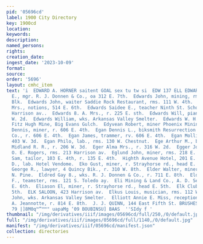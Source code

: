 ```yaml
---
pid: '05696cd'
label: 1900 City Directory
key: 1900cd
location: 
keywords: 
description: 
named_persons: 
rights: 
creation_date: 
ingest_date: '2023-10-09'
format: 
source: 
order: '5696'
layout: cmhc_item
text: 'i  EDWARD A. HORNER saitent GOAL sex tu tw si  EDW 137 ELL EDWARDS JEFFERSON
  E., mgr. R. J. Donnen & Co., oa 312 E. 7th.  Edwards John, mining, rms. 32 Union
  Blk.  Edwards John, waiter Saddie Rock Restaurant, rms. 111 W. 4th.  Edwards Odd
  Mrs., notions, 514 E. 6th.  Edwards Saidee E., teacher Ninth St. School, r. 912
  Harrison av..  Edwards 8. A. Mrs., r. 225 E. sth.  Edwards Will, piano player, 208
  W. 2d.  Edwards William, wks. Arkansas Valley Smelter.  Edwards W. H., watchman
  Fitz Hugh Mine, Big Evans Gulch.  Edyvean Robert, miner Phoenix Mining Co.  Egan
  Dennis, miner, r. 606 E. 4th.  Egan Dennis L., biksmith Resurrection Gold Mining
  Co., r. 606 E. 4th.  Egan James, trammer, rv. 606 E. 4th.  Egan Mollie Mrs., r.
  403 W. 3d.  Egan Philo, lab., rms. 130 W. Chestnut.  Ege Arthur M., baggageman Colo.
  Midland R. R., r. 206 W. 3d.  Eger Alma Mrs., r. 316 W. 2d.  Egger Joseph, tailor
  O. E. Rogers, rms. 213 Harrison av.  Eglund John, miner, rms. 218 E. 5th.  Ehrlich
  Sam, tailor, 103 E. 4th, r. 135 E. 4th.  Highth Avenue Hotel, 201 E. 8th.  Eiler
  D., lab. Hotel Vendome.  Eko Gust, miner, r. Strayhorse rd., head E. 5th.  Elder
  George R., lawyer, 4 Quincy Bik., r. 310 W. 8th.  Elder Walter, miner, rms. 509
  N. Pine.  Eldred Gay 8., wks. R. J. Donnen & Co., r. 711 E. 8th.  Eldridge Lucien
  F., teamster, rms. 121 S. Toledo ay.  Eli Mining & Land Co., A. D. Searl mgr., 183
  E. 6th.  Eliason El, miner, r. Strayhorse rd., head E. 5th.  Elk Club, 110-112 W.
  5th.  ELK SALOON, 423 Harrison av.  Elkus Louis, musician, rms. 112 W. 4th.  Eller
  John, wks. Arkansas Valley Smelter.  Elliott Annie E. Miss, reception lady Dr. J.
  A. Jeannotte, r. 814 E. 8th.  J. J. QUINN, 144 East Fifth St. BRUSHES  \  YNIWUG
  79 |]8M0q™”™™" uapaMg ‘09 BOUBINSU] BAAS  ''SIdy f '
thumbnail: "/img/derivatives/iiif/images/05696cd/full/250,/0/default.jpg"
full: "/img/derivatives/iiif/images/05696cd/full/1140,/0/default.jpg"
manifest: "/img/derivatives/iiif/05696cd/manifest.json"
collection: directories
---
```

